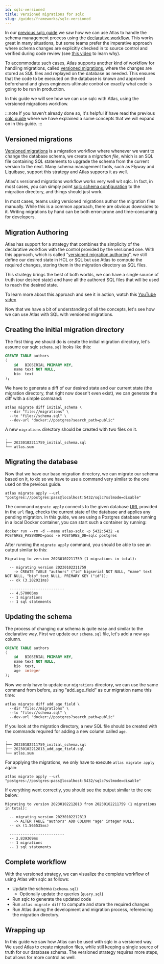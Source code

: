 ```yaml
---
id: sqlc-versioned
title: Versioned migrations for sqlc
slug: /guides/frameworks/sqlc-versioned
---
```


In our [previous sqlc guide](https://atlasgo.io/guides/frameworks/sqlc-declarative) we saw how we can use Atlas to
handle the schema management process using
the [declarative workflow](https://atlasgo.io/concepts/declarative-vs-versioned#declarative-migrations). This works
great in many situations, but some teams prefer the imperative approach where schema changes are
explicitly checked in to source control and verified during code review
(see [this video](https://www.youtube.com/watch?v=FCeIjPb4AYs) to learn why).

To accommodate such cases, Atlas supports another kind of workflow for handling migrations,
called [versioned migrations](https://atlasgo.io/concepts/declarative-vs-versioned#versioned-migrations), where the
changes are stored as SQL files and replayed on the database as needed. This ensures that the code to be executed on the
database is known and approved beforehand and gives engineers ultimate control on exactly what code is going to be run
in production.

In this guide we will see how we can use sqlc with Atlas, using the versioned migrations workflow.

:::note
If you haven't already done so, it's helpful if have read the previous [sqlc guide](link) where we have explained a some concepts that we will expand on in this guide.
:::

## Versioned migrations

[Versioned migrations](https://atlasgo.io/concepts/declarative-vs-versioned#versioned-migrations) is a migration
workflow where whenever we want to change the database schema, we create a _migration file_, which is an SQL file containing SQL statements to upgrade the schema from the current version to the next. Many schema management tools, such as Flyway and Liquibase, support this strategy and Atlas supports
it as well.


Atlas's versioned migrations workflow works very well wit sqlc. In fact, in most cases, you can simply point [sqlc schema
configuration](https://docs.sqlc.dev/en/latest/reference/config.html#sql) to the migration directory, and things should just work.

In most cases, teams using versioned migrations author the migration files manually. While this is a common approach, there are obvious downsides to it. Writing migrations by hand can be both error-prone and time-consuming for developers.

## Migration Authoring

Atlas has support for a strategy that combines the simplicity of the declarative workflow with the control provided by
the versioned one. With this approach, which is called "[versioned migration authoring](https://atlasgo.io/versioned/diff)", we still define our desired
state in HCL or SQL but use Atlas to compute the required changes, storing them in the migration directory as SQL files.

This strategy brings the best of both worlds, we can have a single source of truth (our desired state) and have all the
authored SQL files that will be used to reach the desired state.

To learn more about this approach and see it in action, watch this [YouTube video](https://www.youtube.com/watch?v=L-UlkXtp3OY)

Now that we have a bit of understanding of all the concepts, let's see how we can use Atlas with SQL with
versioned migrations.

## Creating the initial migration directory

The first thing we should do is create the initial migration directory, let's assume our sqlc `schema.sql` looks like
this:

```sql title="schema.sql"
CREATE TABLE authors
(
    id   BIGSERIAL PRIMARY KEY,
    name text NOT NULL,
    bio  text
);
```

We have to generate a diff of our desired state and our current state (the migration directory, that right now doesn't
even exist), we can generate the diff with a simple command:

```shell
atlas migrate diff initial_schema \
  --dir "file://migrations" \
  --to "file://schema.sql" \
  --dev-url "docker://postgres?search_path=public"
```

A new `migrations` directory should be created with two files on it.

```text
.
├── 20230102211759_initial_schema.sql
└── atlas.sum
```

## Migrating the database

Now that we have our base migration directory, we can migrate our schema based on it, to do so we have to use a command
very similar to the one used on the previous guide.

```shell
atlas migrate apply --url "postgres://postgres:pass@localhost:5432/sqlc?sslmode=disable"
```

The command `migrate apply` connects to the given database [URL](https://atlasgo.io/concepts/url) provided in the `url`
flag, checks the current state of the database and applies any pending migration. In this guide, we are using a Postgres
database running in a local Docker container, you can start such a container by running:

```shell
docker run --rm -d --name atlas-sqlc -p 5432:5432 -e POSTGRES_PASSWORD=pass -e POSTGRES_DB=sqlc postgres
```

After running the `migrate apply` command, you should be able to see an output similar to this:

```text
Migrating to version 20230102211759 (1 migrations in total):

  -- migrating version 20230102211759
	-> CREATE TABLE "authors" ("id" bigserial NOT NULL, "name" text NOT NULL, "bio" text NULL, PRIMARY KEY ("id"));
  -- ok (3.282921ms)

  -------------------------
  -- 4.570005ms
  -- 1 migrations
  -- 1 sql statements
```

## Updating the schema

The process of changing our schema is quite easy and similar to the declarative way. First we update our `schema.sql`
file, let's add a new `age` column.

```sql title="schema" {5-6}
CREATE TABLE authors
(
    id   BIGSERIAL PRIMARY KEY,
    name text NOT NULL,
    bio  text,
    age  integer
);
```

Now we only have to update our `migrations` directory, we can use the same command from before, using "add_age_field" as
our migration name this time:

```shell
atlas migrate diff add_age_field \
  --dir "file://migrations" \
  --to "file://schema.sql" \
  --dev-url "docker://postgres?search_path=public"
```

If you look at the migration directory, a new SQL file should be created with the commands required for adding a new
column called `age`.

```text {3}
.
├── 20230102211759_initial_schema.sql
├── 20230102212813_add_age_field.sql
└── atlas.sum
```

For applying the migrations, we only have to execute `atlas migrate apply` again:

```shell
atlas migrate apply --url "postgres://postgres:pass@localhost:5432/sqlc?sslmode=disable"
```

If everything went correctly, you should see the output similar to the one below:

```text
Migrating to version 20230102212813 from 20230102211759 (1 migrations in total):

  -- migrating version 20230102212813
	-> ALTER TABLE "authors" ADD COLUMN "age" integer NULL;
  -- ok (1.565535ms)

  -------------------------
  -- 2.839369ms
  -- 1 migrations
  -- 1 sql statements
```

## Complete workflow

With the versioned strategy, we can visualize the complete workflow of using Atlas with sqlc as follows:

- Update the schema (`schema.sql`)
    - Optionally update the queries (`query.sql`)
- Run sqlc to generate the updated code
- Run `atlas migrate diff` to compute and store the required changes
- Run Atlas during the development and migration process, referencing the migration directory.

## Wrapping up

In this guide we saw how Atlas can be used with sqlc in a versioned way. We used Atlas to create migration files, while
still keeping a single source of truth for our database schema. The versioned strategy requires more steps, but allows
for more control as well.